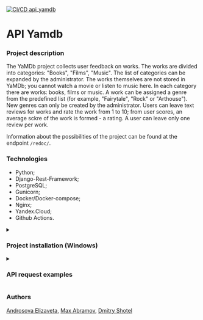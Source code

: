 [![CI/CD api_yamdb](https://github.com/photometer/yamdb_final/workflows/CI%2FCD%20api_yamdb/badge.svg)](https://github.com/photometer/yamdb_final/actions/workflows/yamdb_workflow.yml)

[comment]: <> (This is for pytest: https://github.com/photometer/yamdb_final/workflows/yamdb_workflow.yml/badge.svg)

# API Yamdb

### Project description

The YaMDb project collects user feedback on works. The works are divided into 
categories: "Books", "Films", "Music". The list of categories can be expanded 
by the administrator. The works themselves are not stored in YaMDb; you 
cannot watch a movie or listen to music here. In each category there are 
works: books, films or music. A work can be assigned a genre from the 
predefined list (for example, "Fairytale", "Rock" or "Arthouse"). New genres 
can only be created by the administrator. Users can leave text reviews for 
works and rate the work from 1 to 10; from user scores, an average sckre of 
the work is formed - a rating. A user can leave only one review per work.

Information about the possibilities of the project can be found at the 
endpoint ```/redoc/```.

### Technologies

- Python;
- Django-Rest-Framework;
- PostgreSQL;
- Gunicorn;
- Docker/Docker-compose;
- Nginx;
- Yandex.Cloud;
- Github Actions.

<details>
  <summary><h3> Project installation (Windows) </h3></summary>

Clone repository and switch to it on the command line:

```bash
git clone https://github.com/photometer/api_yamdb
cd api_yamdb
```

Don't forget to create ```.env``` file and add your secret key in it:
```
SECRET_KEY=Your_secret_key
```

Create and activate vurtual environment:

```bash
python -m venv venv
source venv/scripts/activate
```

Install dependencies from the file requirements.txt:

```
python -m pip install --upgrade pip
pip install -r requirements.txt
```

Go to the directory with the file ```manage.py```:

```bash
cd api_yamdb
```

Make migrations:

```
python manage.py migrate
```

Fill the database with first values:

```bash
python manage.py loaddata fixtures.json
```

Run the project:

```bash
python manage.py runserver
```
</details>

<details>
  <summary><h3> API request examples </h3></summary>
  <details>
    <summary><h5> 1. User registration and issuance of tokens </h5></summary>

- New user registration (receiving a confirmation code for the transmitted 
email):
```
POST /api/v1/auth/signup/
{
  "email": "string",
  "username": "string"
}
```

- Getting JWT-token in exchange for username and confirmation code:
```
POST /api/v1/auth/token/
{
  "username": "string",
  "confirmation_code": "string"
}
```
  </details>
  <details>
    <summary><h5> 2. Categories of works </h5></summary>

- Getting list of all categories:
```
GET /api/v1/categories/
```

- Adding new castegory:
**only for administrators*
```
POST /api/v1/categories/
{
  "name": "string",
  "slug": "string"
}
```

- Deleting category:
**only for administrators*
```
DELETE /api/v1/categories/{slug}/
```
  </details>
  <details>
    <summary><h5> 3. Genres of works </h5></summary>

Similar to categories of works, but by endpoint ```/genres/```.
  </details>
  <details>
    <summary><h5> 4. Works </h5></summary>

- Getting list of all works:
```
GET /api/v1/titles/
```

- Adding new work:
**only for administrators*
```
POST /api/v1/titles/
{
  "name": "string",
  "year": 0,
  "description": "string",
  "genre": [
    "string"
  ],
  "category": "string"
}
```

- Getting information about the work:
```
GET /api/v1/titles/{titles_id}/
```

- Partial updating of information about the work:
**only for administrators*
```
PATCH /api/v1/titles/{titles_id}/
{
  "name": "string",
  "year": 0,
  "description": "string",
  "genre": [
    "string"
  ],
  "category": "string"
}
```

- Deleting the work:
**only for administrators*
```
DELETE /api/v1/titles/{titles_id}/
```
  </details>
  <details>
    <summary><h5> 5. Reviews </h5></summary>

- Getting list of all reviews on the work:
```
GET /api/v1/titles/{title_id}/reviews/
```

- Adding new review on the work:
**only for authenticated users*
```
POST /api/v1/titles/{title_id}/reviews/
{
  "text": "string",
  "score": 1
}
```

- Getting review by id:
```
GET /api/v1/titles/{title_id}/reviews/{review_id}/
```

- Partial updating of review by id:
**for review author, moderator or administrator*
```
PATCH /api/v1/titles/{title_id}/reviews/{review_id}/
{
  "text": "string",
  "score": 1
}
```

- Deleting review by id:
**for review author, moderator or administrator*
```
DELETE /api/v1/titles/{title_id}/reviews/{review_id}/
```
  </details>
  <details>
    <summary><h5> 6. Comments on reviews </h5></summary>

- Getting list of comments on the review:
```
GET /api/v1/titles/{title_id}/reviews/{review_id}/comments/
```

- Adding comment on the review:
**only for authenticated users*
```
POST /api/v1/titles/{title_id}/reviews/{review_id}/comments/
{
  "text": "string"
}
```

- Getting the comment on the review by id:
```
GET /api/v1/titles/{title_id}/reviews/{review_id}/comments/{comment_id}/
```

- Partial updating of the comment on the review by id:
**for the comment author, moderator or administrator*
```
PATCH /api/v1/titles/{title_id}/reviews/{review_id}/comments/{comment_id}/
{
  "text": "string"
}
```

- Partial updating of the comment on the review:
**for the comment author, moderator or administrator*
```
DELETE /api/v1/titles/{title_id}/reviews/{review_id}/comments/{comment_id}/
```
  </details>
  <details>
    <summary><h5> 7. Users </h5></summary>

- Getting list of all users:
**only for administrators*
```
GET /api/v1/users/
```

- Adding user:
**only for administrators*
```
POST /api/v1/users/
{
  "username": "string",
  "email": "user@example.com",
  "first_name": "string",
  "last_name": "string",
  "bio": "string",
  "role": "user"
}
```

- Getting user by username:
**only for administrators*
```
GET /api/v1/users/{username}/
```

- Updating user data by username:
**only for administrators*
```
PATCH /api/v1/users/{username}/
{
  "username": "string",
  "email": "user@example.com",
  "first_name": "string",
  "last_name": "string",
  "bio": "string",
  "role": "user"
}
```

- Deleting user by username:
**only for administrators*
```
DELETE /api/v1/users/{username}/
```

- Getting your account information:
**only for authenticated users*
```
GET /api/v1/users/me/
```

- Updating your account information:
**only for authenticated users*
```
PATCH /api/v1/users/me/
{
  "username": "string",
  "email": "user@example.com",
  "first_name": "string",
  "last_name": "string",
  "bio": "string"
}
```
  </details>
</details>

### Authors
[Androsova Elizaveta](https://github.com/photometer), 
[Max Abramov](https://github.com/AbramovMax), 
[Dmitry Shotel](https://github.com/ShotelYa)
